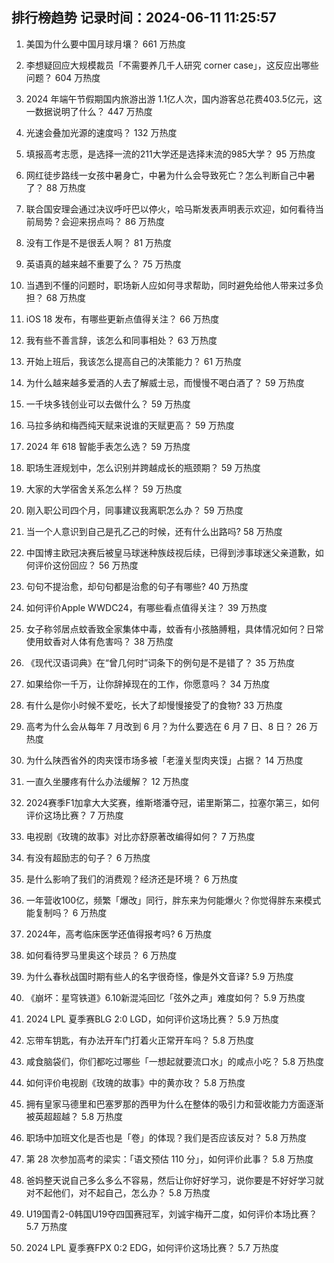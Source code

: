
## 排行榜趋势 记录时间：2024-06-11 11:25:57
  
  1. 美国为什么要中国月球月壤？ 661 万热度
    
  2. 李想疑回应大规模裁员「不需要养几千人研究 corner case」，这反应出哪些问题？ 604 万热度
    
  3. 2024 年端午节假期国内旅游出游 1.1亿人次，国内游客总花费403.5亿元，这一数据说明了什么？ 447 万热度
    
  4. 光速会叠加光源的速度吗？ 132 万热度
    
  5. 填报高考志愿，是选择一流的211大学还是选择末流的985大学？ 95 万热度
    
  6. 网红徒步路线一女孩中暑身亡，中暑为什么会导致死亡？怎么判断自己中暑了？ 88 万热度
    
  7. 联合国安理会通过决议呼吁巴以停火，哈马斯发表声明表示欢迎，如何看待当前局势？会迎来拐点吗？ 86 万热度
    
  8. 没有工作是不是很丢人啊？ 81 万热度
    
  9. 英语真的越来越不重要了么？ 75 万热度
    
  10. 当遇到不懂的问题时，职场新人应如何寻求帮助，同时避免给他人带来过多负担？ 68 万热度
    
  11. iOS 18 发布，有哪些更新点值得关注？ 66 万热度
    
  12. 我有些不善言辞，该怎么和同事相处？ 63 万热度
    
  13. 开始上班后，我该怎么提高自己的决策能力？ 61 万热度
    
  14. 为什么越来越多爱酒的人去了解威士忌，而慢慢不喝白酒了？ 59 万热度
    
  15. 一千块多钱创业可以去做什么？ 59 万热度
    
  16. 马拉多纳和梅西纯天赋来说谁的天赋更高？ 59 万热度
    
  17. 2024 年 618 智能手表怎么选？ 59 万热度
    
  18. 职场生涯规划中，怎么识别并跨越成长的瓶颈期？ 59 万热度
    
  19. 大家的大学宿舍关系怎么样？ 59 万热度
    
  20. 刚入职公司四个月，同事建议我离职怎么办？ 59 万热度
    
  21. 当一个人意识到自己是孔乙己的时候，还有什么出路吗? 58 万热度
    
  22. 中国博主欧冠决赛后被皇马球迷种族歧视后续，已得到涉事球迷父亲道歉，如何评价这份回应？ 56 万热度
    
  23. 句句不提治愈，却句句都是治愈的句子有哪些? 40 万热度
    
  24. 如何评价Apple WWDC24，有哪些看点值得关注？ 39 万热度
    
  25. 女子称邻居点蚊香致全家集体中毒，蚊香有小孩胳膊粗，具体情况如何？日常使用蚊香对人体有危害吗？ 38 万热度
    
  26. 《现代汉语词典》在“曾几何时”词条下的例句是不是错了？ 35 万热度
    
  27. 如果给你一千万，让你辞掉现在的工作，你愿意吗？ 34 万热度
    
  28. 有什么是你小时候不爱吃，长大了却慢慢接受了的食物? 33 万热度
    
  29. 高考为什么会从每年 7 月改到 6 月？为什么要选在 6 月 7 日、8 日？ 26 万热度
    
  30. 为什么陕西省外的肉夹馍市场多被「老潼关型肉夹馍」占据？ 14 万热度
    
  31. 一直久坐腰疼有什么办法缓解？ 12 万热度
    
  32. 2024赛季F1加拿大大奖赛，维斯塔潘夺冠，诺里斯第二，拉塞尔第三，如何评价这场比赛？ 7 万热度
    
  33. 电视剧《玫瑰的故事》对比亦舒原著改编得如何？ 7 万热度
    
  34. 有没有超励志的句子？ 6 万热度
    
  35. 是什么影响了我们的消费观？经济还是环境？ 6 万热度
    
  36. 一年营收100亿，频繁「爆改」同行，胖东来为何能爆火？你觉得胖东来模式能复制吗？ 6 万热度
    
  37. 2024年，高考临床医学还值得报考吗? 6 万热度
    
  38. 如何看待罗马里奥这个球员？ 6 万热度
    
  39. 为什么春秋战国时期有些人的名字很奇怪，像是外文音译? 5.9 万热度
    
  40. 《崩坏：星穹铁道》6.10新混沌回忆「弦外之声」难度如何？ 5.9 万热度
    
  41. 2024 LPL 夏季赛BLG 2:0 LGD，如何评价这场比赛？ 5.9 万热度
    
  42. 忘带车钥匙，有办法开车门打着火正常开车吗？ 5.8 万热度
    
  43. 咸食脑袋们，你们都吃过哪些「一想起就要流口水」的咸点小吃？ 5.8 万热度
    
  44. 如何评价电视剧《玫瑰的故事》中的黄亦玫？ 5.8 万热度
    
  45. 拥有皇家马德里和巴塞罗那的西甲为什么在整体的吸引力和营收能力方面逐渐被英超超越？ 5.8 万热度
    
  46. 职场中加班文化是否也是「卷」的体现？我们是否应该反对？ 5.8 万热度
    
  47. 第 28 次参加高考的梁实：「语文预估 110 分」，如何评价此事？ 5.8 万热度
    
  48. 爸妈整天说自己多么多么不容易，然后让你好好学习，说你要是不好好学习就对不起他们，对不起自己，怎么办？ 5.8 万热度
    
  49. U19国青2-0韩国U19夺四国赛冠军，刘诚宇梅开二度，如何评价本场比赛？ 5.7 万热度
    
  50. 2024 LPL 夏季赛FPX 0:2 EDG，如何评价这场比赛？ 5.7 万热度
    